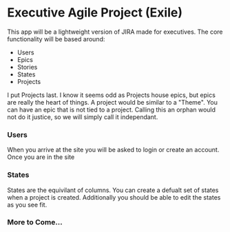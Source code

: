 # Executive Agile Project (Exile)
This app will be a lightweight version of JIRA made for executives.  The core functionality will be based around:

* Users
* Epics
* Stories
* States
* Projects

I put Projects last.  I know it seems odd as Projects house epics, but epics are really the heart of things.  A project would be similar to a "Theme".  You can have an epic that is not tied to a project.  Calling this an orphan would not do it justice, so we will simply call it independant.

### Users
When you arrive at the site you will be asked to login or create an account.   Once you are in the site

### States
States are the equivilant of columns.  You can create a defualt set of states when a project is created.  Additionally you should be able to edit the states as you see fit.

### More to Come...